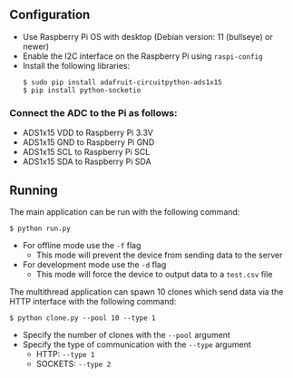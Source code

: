 ## Configuration 
* Use Raspberry Pi OS with desktop (Debian version: 11 (bullseye) or newer) 
* Enable the I2C interface on the Raspberry Pi using `raspi-config`
* Install the following libraries:
    ```
    $ sudo pip install adafruit-circuitpython-ads1x15
    $ pip install python-socketio
    ```

### Connect the ADC to the Pi as follows:
* ADS1x15 VDD to Raspberry Pi 3.3V
* ADS1x15 GND to Raspberry Pi GND
* ADS1x15 SCL to Raspberry Pi SCL
* ADS1x15 SDA to Raspberry Pi SDA

## Running 
The main application can be run with the following command: 
```
$ python run.py 
```
* For offline mode use the ```-f``` flag
    * This mode will prevent the device from sending data to the server
* For development mode use the ```-d``` flag 
    * This mode will force the device to output data to a ```test.csv``` file

The multithread application can spawn 10 clones which send data via the HTTP interface with the following command: 
```
$ python clone.py --pool 10 --type 1
```
* Specify the number of clones with the ```--pool``` argument 
* Specify the type of communication with the ```--type``` argument 
    * HTTP: ```--type 1``` 
    * SOCKETS: ```--type 2```